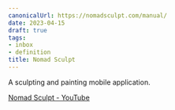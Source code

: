 ```yaml
---
canonicalUrl: https://nomadsculpt.com/manual/
date: 2023-04-15
draft: true
tags:
- inbox
- definition
title: Nomad Sculpt
---
```


A sculpting and painting mobile application.

[Nomad Sculpt - YouTube](https://www.youtube.com/playlist?list=PLYgW0C-nQEFNSS2llnNjkx8NpN6MXhfdI)